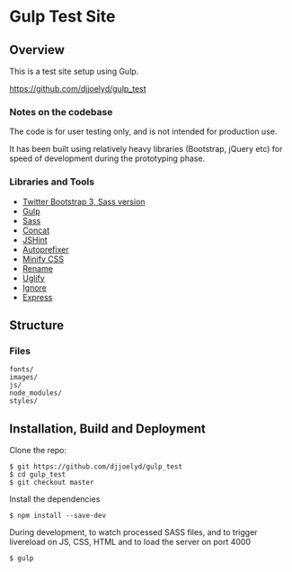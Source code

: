 # Gulp Test Site

## Overview

This is a test site setup using Gulp.

https://github.com/djjoelyd/gulp_test

### Notes on the codebase

The code is for user testing only, and is not intended for production use. 

It has been built using relatively heavy libraries (Bootstrap, jQuery etc) for speed of development during the prototyping phase.

### Libraries and Tools

* [Twitter Bootstrap 3, Sass version](https://github.com/twbs/bootstrap-sass)
* [Gulp](http://gulpjs.com)
* [Sass](https://www.npmjs.com/package/gulp-sass)
* [Concat](https://www.npmjs.com/package/gulp-concat)
* [JSHint](https://www.npmjs.com/package/gulp-jshint)
* [Autoprefixer](https://www.npmjs.com/package/gulp-autoprefixer)
* [Minify CSS](https://www.npmjs.com/package/gulp-minify-css)
* [Rename](https://www.npmjs.com/package/gulp-rename)
* [Uglify](https://www.npmjs.com/package/gulp-uglify)
* [Ignore](https://github.com/robrich/gulp-ignore)
* [Express](https://www.npmjs.com/package/gulp-express)

## Structure

### Files

	fonts/
	images/
	js/
	node_modules/
	styles/

## Installation, Build and Deployment

Clone the repo:

	$ git https://github.com/djjoelyd/gulp_test
	$ cd gulp_test
	$ git checkout master

Install the dependencies

	$ npm install --save-dev

During development, to watch processed SASS files, and to trigger livereload on JS, CSS, HTML and to load the server on port 4000

	$ gulp
